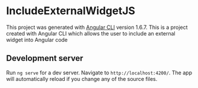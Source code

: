 # IncludeExternalWidgetJS

This project was generated with [Angular CLI](https://github.com/angular/angular-cli) version 1.6.7. This is a project created with Angular CLI which allows the user to include an external widget into Angular code

## Development server

Run `ng serve` for a dev server. Navigate to `http://localhost:4200/`. The app will automatically reload if you change any of the source files.

